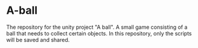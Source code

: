 # A-ball
The repository for the unity project "A ball". A small game consisting of a ball that needs to collect certain objects.
In this repository, only the scripts will be saved and shared.
